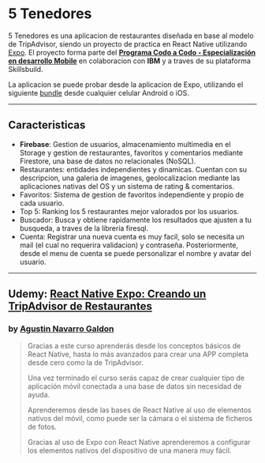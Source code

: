 # 5 Tenedores

5 Tenedores es una aplicacion de restaurantes diseñada en base al modelo de TripAdvisor, siendo un proyecto de practica en React Native utilizando [Expo](https://expo.dev/). El proyecto forma parte del **[Programa Codo a Codo - Especialización en desarrollo Mobile](https://skills.yourlearning.ibm.com/activity/PLAN-609738BAE81A)** en colaboracion con **IBM** y a traves de su plataforma Skillsbuild.

La aplicacion se puede probar desde la aplicacion de Expo, utilizando el siguiente [bundle](https://expo.dev/@nepha199/5-tenedores) desde cualquier celular Android o iOS.

<hr/>

## Caracteristicas

-   **Firebase**: Gestion de usuarios, almacenamiento multimedia en el Storage y gestion de restaurantes, favoritos y comentarios mediante Firestore, una base de datos no relacionales (NoSQL).
-   Restaurantes: entidades independientes y dinamicas. Cuentan con su descripcion, una galeria de imagenes, geolocalizacion mediante las aplicaciones nativas del OS y un sistema de rating & comentarios.
-   Favoritos: Sistema de gestion de favoritos independiente y propio de cada usuario.
-   Top 5: Ranking los 5 restaurantes mejor valorados por los usuarios.
-   Buscador: Busca y obtiene rapidamente los resultados que ajusten a tu busqueda, a traves de la libreria firesql.
-   Cuenta: Registrar una nueva cuenta es muy facil, solo se necesita un mail (el cual no requerira validacion) y contraseña. Posteriormente, desde el menu de cuenta se puede personalizar el nombre y avatar del usuario.

<hr/>

## Udemy: [React Native Expo: Creando un TripAdvisor de Restaurantes](https://ibmcsr.udemy.com/course/react-native-expo-creando-mini-tripadvisor-de-restaurantes/)

### by [Agustin Navarro Galdon](https://ibmcsr.udemy.com/user/agustin-navarro-galdon/)

> Gracias a este curso aprenderás desde los conceptos básicos de React Native, hasta lo más avanzados para crear una APP completa desde cero como la de TripAdvisor.
>
> Una vez terminado el curso serás capaz de crear cualquier tipo de aplicación móvil conectada a una base de datos sin necesidad de ayuda.
>
> Aprenderemos desde las bases de React Native al uso de elementos nativos del móvil, como puede ser la cámara o el sistema de ficheros de fotos.
>
> Gracias al uso de Expo con React Native aprenderemos a configurar los elementos nativos del dispositivo de una manera muy fácil.
